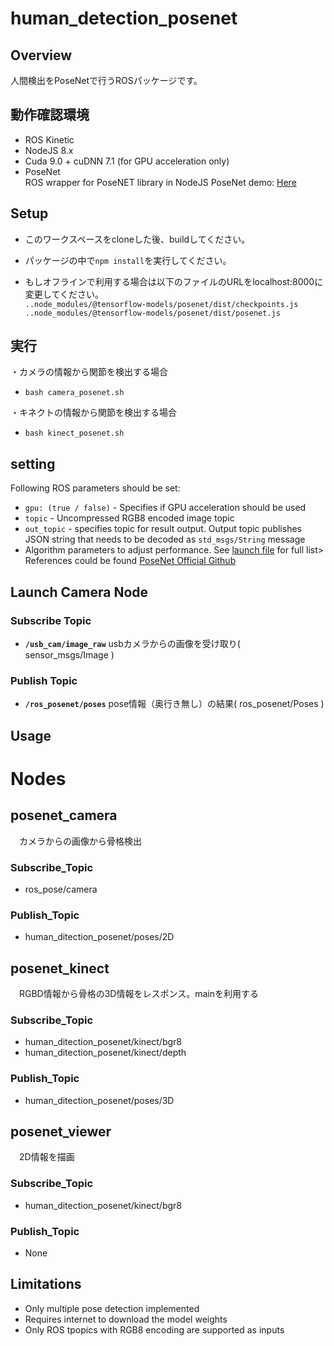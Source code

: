 # human\_detection\_posenet
## Overview
人間検出をPoseNetで行うROSパッケージです。

## 動作確認環境
  * ROS Kinetic
  * NodeJS 8.x 
  * Cuda 9.0 + cuDNN 7.1 (for GPU acceleration only)
  * PoseNet  
    ROS wrapper for PoseNET library in NodeJS
    PoseNet demo: [Here](https://storage.googleapis.com/tfjs-models/demos/posenet/camera.html)

## Setup
  *  このワークスペースをcloneした後、buildしてください。
  * パッケージの中で`npm install`を実行してください。

  * もしオフラインで利用する場合は以下のファイルのURLをlocalhost:8000に変更してください。  
     `..node_modules/@tensorflow-models/posenet/dist/checkpoints.js`  
     `..node_modules/@tensorflow-models/posenet/dist/posenet.js`  

## 実行
  ・カメラの情報から関節を検出する場合
  * `bash camera_posenet.sh`

  ・キネクトの情報から関節を検出する場合
  * `bash kinect_posenet.sh`

## setting
Following ROS parameters should be set:  

  *  `gpu: (true / false)` - Specifies if GPU acceleration should be used  
  * `topic` - Uncompressed RGB8 encoded image topic  
  * `out_topic` -  specifies topic for result output.   Output topic publishes JSON string that needs to be decoded as `std_msgs/String` message  
  *  Algorithm parameters to adjust performance. See [launch file](launch/posenet.launch) for full list> References could be found [PoseNet Official Github](https://github.com/tensorflow/tfjs-models/tree/master/posenet#inputs-2)


## Launch Camera Node

### Subscribe Topic

* **`/usb_cam/image_raw`** usbカメラからの画像を受け取り( sensor_msgs/Image )


### Publish Topic

* **`/ros_posenet/poses`** pose情報（奥行き無し）の結果( ros_posenet/Poses )









## Usage

# Nodes
## posenet\_camera  
　カメラからの画像から骨格検出
### Subscribe\_Topic
* ros_pose/camera

### Publish\_Topic
* human_ditection_posenet/poses/2D  

## posenet\_kinect  
　RGBD情報から骨格の3D情報をレスポンス。mainを利用する  
### Subscribe\_Topic
* human_ditection_posenet/kinect/bgr8  
* human_ditection_posenet/kinect/depth

### Publish\_Topic
* human_ditection_posenet/poses/3D  

## posenet\_viewer
　2D情報を描画  
### Subscribe\_Topic
* human_ditection_posenet/kinect/bgr8  

### Publish\_Topic
* None





## Limitations
 * Only multiple pose detection implemented
 * Requires internet to download the model weights
 * Only ROS tpopics with RGB8 encoding are supported as inputs


